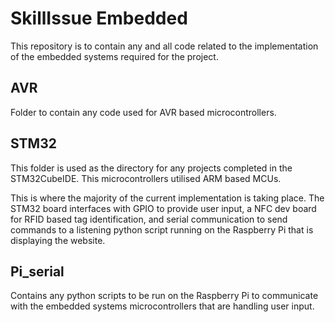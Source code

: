 # SkillIssue Embedded
This repository is to contain any and all code related to the implementation of the 
embedded systems required for the project.

## AVR
Folder to contain any code used for AVR based microcontrollers.

## STM32
This folder is used as the directory for any projects completed in the STM32CubeIDE. This
microcontrollers utilised ARM based MCUs.

This is where the majority of the current implementation is taking place. The STM32 board
interfaces with GPIO to provide user input, a NFC dev board for RFID based tag identification,
and serial communication to send commands to a listening python script running
on the Raspberry Pi that is displaying the website.

## Pi_serial
Contains any python scripts to be run on the Raspberry Pi to communicate with the embedded systems
microcontrollers that are handling user input.
